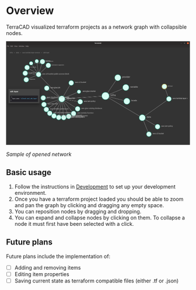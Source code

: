 # Overview

TerraCAD visualized terraform projects as a network graph with collapsible nodes.

![network-overview](images/network-overview.png)

_Sample of opened network_

## Basic usage

1. Follow the instructions in [Development](./guides/Development) to set up your development environment.
2. Once you have a terraform project loaded you should be able to zoom and pan the graph by clicking and dragging any empty space.
3. You can reposition nodes by dragging and dropping.
4. You can expand and collapse nodes by clicking on them. To collapse a node it must first have been selected with a click.

## Future plans

Future plans include the implementation of:

- [ ] Adding and removing items
- [ ] Editing item properties
- [ ] Saving current state as terraform compatible files (either .tf or .json)
